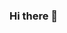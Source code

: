 ### Hi there 👋

<!--
**Enderdragonson/Enderdragonson** is a ✨ _special_ ✨ repository because its `README.md` (this file) appears on your GitHub profile.

Here are some ideas to get you started:

- 🔭 I’m currently working on Numberz
- 🌱 I’m currently learning school
- 👯 I’m looking to collaborate on nothing
- 🤔 I’m looking for help with coding
- 💬 Ask me about anything
- 📫 How to reach me: NO
- 😄 Pronouns: Him/he
- ⚡ Fun fact: I exist :O
-->
